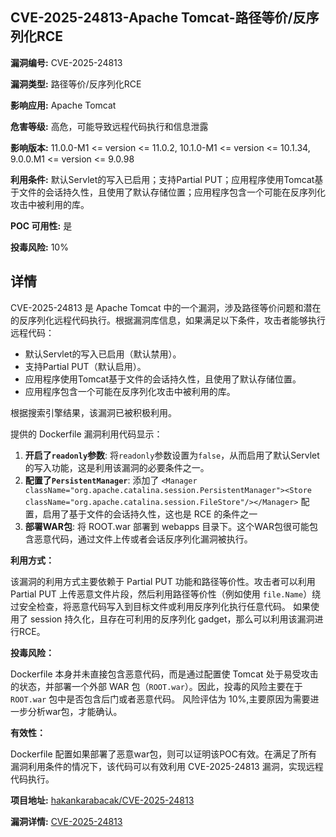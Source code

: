 ## CVE-2025-24813-Apache Tomcat-路径等价/反序列化RCE

**漏洞编号:** CVE-2025-24813

**漏洞类型:** 路径等价/反序列化RCE

**影响应用:** Apache Tomcat

**危害等级:** 高危，可能导致远程代码执行和信息泄露

**影响版本:** 11.0.0-M1 <= version <= 11.0.2, 10.1.0-M1 <= version <= 10.1.34, 9.0.0.M1 <= version <= 9.0.98

**利用条件:** 默认Servlet的写入已启用；支持Partial PUT；应用程序使用Tomcat基于文件的会话持久性，且使用了默认存储位置；应用程序包含一个可能在反序列化攻击中被利用的库。

**POC 可用性:** 是

**投毒风险:** 10%

## 详情

CVE-2025-24813 是 Apache Tomcat 中的一个漏洞，涉及路径等价问题和潜在的反序列化远程代码执行。根据漏洞库信息，如果满足以下条件，攻击者能够执行远程代码：

*   默认Servlet的写入已启用（默认禁用）。
*   支持Partial PUT（默认启用）。
*   应用程序使用Tomcat基于文件的会话持久性，且使用了默认存储位置。
*   应用程序包含一个可能在反序列化攻击中被利用的库。

根据搜索引擎结果，该漏洞已被积极利用。

提供的 Dockerfile 漏洞利用代码显示：

1.  **开启了`readonly`参数**: 将`readonly`参数设置为`false`，从而启用了默认Servlet的写入功能，这是利用该漏洞的必要条件之一。
2.  **配置了`PersistentManager`**: 添加了 `<Manager className="org.apache.catalina.session.PersistentManager"><Store className="org.apache.catalina.session.FileStore"/></Manager>` 配置，启用了基于文件的会话持久性，这也是 RCE 的条件之一
3.  **部署WAR包**: 将 ROOT.war 部署到 webapps 目录下。这个WAR包很可能包含恶意代码，通过文件上传或者会话反序列化漏洞被执行。

**利用方式：**

该漏洞的利用方式主要依赖于 Partial PUT 功能和路径等价性。攻击者可以利用 Partial PUT 上传恶意文件片段，然后利用路径等价性（例如使用 `file.Name`）绕过安全检查，将恶意代码写入到目标文件或利用反序列化执行任意代码。 如果使用了 session 持久化，且存在可利用的反序列化 gadget，那么可以利用该漏洞进行RCE。

**投毒风险：**

Dockerfile 本身并未直接包含恶意代码，而是通过配置使 Tomcat 处于易受攻击的状态，并部署一个外部 WAR 包（`ROOT.war`）。因此，投毒的风险主要在于 `ROOT.war` 包中是否包含后门或者恶意代码。 风险评估为 10%,主要原因为需要进一步分析war包，才能确认。

**有效性：**

Dockerfile 配置如果部署了恶意war包，则可以证明该POC有效。在满足了所有漏洞利用条件的情况下，该代码可以有效利用 CVE-2025-24813 漏洞，实现远程代码执行。

**项目地址:** [hakankarabacak/CVE-2025-24813](https://github.com/hakankarabacak/CVE-2025-24813)

**漏洞详情:** [CVE-2025-24813](https://nvd.nist.gov/vuln/detail/CVE-2025-24813)